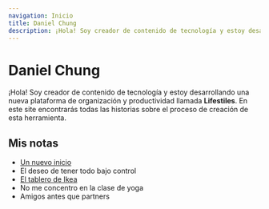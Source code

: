 ```yaml
---
navigation: Inicio
title: Daniel Chung
description: ¡Hola! Soy creador de contenido de tecnología y estoy desarrollando una nueva plataforma de organización y productividad llamada Lifestiles. En este site encontrarás todas las historias sobre el proceso de creación de esta herramienta.
---
```


# Daniel Chung

¡Hola! Soy creador de contenido de tecnología y estoy desarrollando una nueva plataforma de organización y productividad llamada **Lifestiles**. En este site encontrarás todas las historias sobre el proceso de creación de esta herramienta.

## Mis notas

- [Un nuevo inicio](/un-nuevo-inicio)
- El deseo de tener todo bajo control
- [El tablero de Ikea](/el-tablero-de-ikea)
- No me concentro en la clase de yoga
- Amigos antes que partners